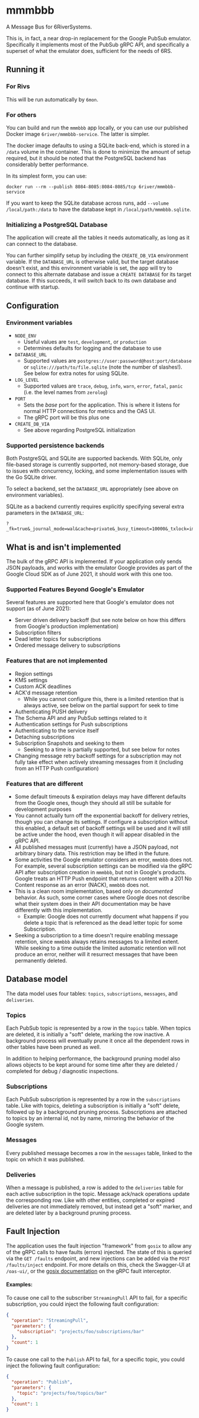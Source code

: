 # mmmbbb

A Message Bus for 6RiverSystems.

This is, in fact, a near drop-in replacement for the Google PubSub emulator.
Specifically it implements most of the PubSub gRPC API, and specifically a
superset of what the emulator does, sufficient for the needs of 6RS.

## Running it

### For Rivs

This will be run automatically by `6mon`.

### For others

You can build and run the `mmmbbb` app locally, or you can use our published
Docker image `6river/mmmbbb-service`. The latter is simpler.

The docker image defaults to using a SQLite back-end, which is stored in a
`/data` volume in the container. This is done to minimize the amount of setup
required, but it should be noted that the PostgreSQL backend has considerably
better performance.

In its simplest form, you can use:

```shell
docker run --rm --publish 8084-8085:8084-8085/tcp 6river/mmmbbb-service
```

If you want to keep the SQLite database across runs, add `--volume
/local/path:/data` to have the database kept in `/local/path/mmmbbb.sqlite`.

### Initializing a PostgreSQL Database

The application will create all the tables it needs automatically, as long as it
can connect to the database.

You can further simplify setup by including the `CREATE_DB_VIA` environment
variable. If the `DATABASE_URL` is otherwise valid, but the target database
doesn't exist, and this environment variable is set, the app will try to connect
to this alternate database and issue a `CREATE DATABASE` for its target
database. If this succeeds, it will switch back to its own database and continue
with startup.

## Configuration

### Environment variables

* `NODE_ENV`
  * Useful values are `test`, `development`, or `production`
  * Determines defaults for logging and the database to use
* `DATABASE_URL`
  * Supported values are `postgres://user:password@host:port/database` or
    `sqlite:///path/to/file.sqlite` (note the number of slashes!). See below for
    extra notes for using SQLite.
* `LOG_LEVEL`
  * Supported values are `trace`, `debug`, `info`, `warn`, `error`, `fatal`,
    `panic` (i.e. the level names from `zerolog`)
* `PORT`
  * Sets the _base_ port for the application. This is where it listens for
    normal HTTP connections for metrics and the OAS UI.
  * The gRPC port will be this plus one
* `CREATE_DB_VIA`
  * See above regarding PostgreSQL initialization

### Supported persistence backends

Both PostgreSQL and SQLite are supported backends. With SQLite, only file-based
storage is currently supported, not memory-based storage, due to issues with
concurrency, locking, and some implementation issues with the Go SQLite driver.

To select a backend, set the `DATABASE_URL` appropriately (see above on
environment variables).

SQLite as a backend currently requires explicitly specifying several extra
parameters in the `DATABASE_URL`:

```text
?_fk=true&_journal_mode=wal&cache=private&_busy_timeout=10000&_txlock=immediate
```

## What is and isn't implemented

The bulk of the gRPC API is implemented. If your application only sends JSON
payloads, and works with the emulator Google provides as part of the Google
Cloud SDK as of June 2021, it should work with this one too.

### Supported Features Beyond Google's Emulator

Several features are supported here that Google's emulator does not support (as
of June 2021):

* Server driven delivery backoff (but see note below on how this differs from
  Google's production implementation)
* Subscription filters
* Dead letter topics for subscriptions
* Ordered message delivery to subscriptions

### Features that are not implemented

* Region settings
* KMS settings
* Custom ACK deadlines
* ACK'd message retention
  * While you cannot configure this, there is a limited retention that is always
    active, see below on the partial support for seek to time
* Authenticating PUSH delivery
* The Schema API and any PubSub settings related to it
* Authentication settings for Push subscriptions
* Authenticating to the service itself
* Detaching subscriptions
* Subscription Snapshots and seeking to them
  * Seeking to a time is partially supported, but see below for notes
* Changing message retry backoff settings for a subscription may not fully take
  effect when actively streaming messages from it (including from an HTTP Push
  configuration)

### Features that are different

* Some default timeouts & expiration delays may have different defaults from the
  Google ones, though they should all still be suitable for development purposes
* You cannot actually turn off the exponential backoff for delivery retries,
  though you can change its settings. If configure a subscription without this
  enabled, a default set of backoff settings will be used and it will still be
  active under the hood, even though it will appear disabled in the gRPC API.
* All published messages must (currently) have a JSON payload, not arbitrary
  binary data. This restriction may be lifted in the future.
* Some activities the Google emulator considers an error, `mmmbbb` does not. For
  example, several subscription settings can be modified via the gRPC API after
  subscription creation in `mmmbbb`, but not in Google's products. Google treats
  an HTTP Push endpoint that returns content with a 201 No Content response as
  an error (NACK), `mmmbbb` does not.
* This is a clean room implementation, based only on _documented_ behavior. As
  such, some corner cases where Google does not describe what their system does
  in their API documentation may be have differently with this implementation.
  * Example: Google does not currently document what happens if you delete a
    topic that is referenced as the dead letter topic for some Subscription.
* Seeking a subscription to a time doesn't require enabling message retention,
  since `mmmbbb` always retains messages to a limited extent. While seeking to a
  time outside the limited automatic retention will not produce an error,
  neither will it resurrect messages that have been permanently deleted.

## Database model

The data model uses four tables: `topics`, `subscriptions`, `messages`, and
`deliveries`.

### Topics

Each PubSub topic is represented by a row in the `topics` table. When topics are
deleted, it is initially a "soft" delete, marking the row inactive. A background
process will eventually prune it once all the dependent rows in other tables
have been pruned as well.

In addition to helping performance, the background pruning model also allows
objects to be kept around for some time after they are deleted / completed for
debug / diagnostic inspections.

### Subscriptions

Each PubSub subscription is represented by a row in the `subscriptions` table.
Like with topics, deleting a subscription is initially a "soft" delete, followed
up by a background pruning process. Subscriptions are attached to topics by an
internal id, not by name, mirroring the behavior of the Google system.

### Messages

Every published message becomes a row in the `messages` table, linked to the
topic on which it was published.

### Deliveries

When a message is published, a row is added to the `deliveries` table for each
active subscription in the topic. Message ack/nack operations update the
corresponding row. Like with other entities, completed or expired deliveries are
not immediately removed, but instead get a "soft" marker, and are deleted later
by a background pruning process.

## Fault Injection

The application uses the fault injection "framework" from `gosix` to allow any
of the gRPC calls to have faults (errors) injected. The state of this is queried
via the `GET /faults` endpoint, and new injections can be added via the
`POST /faults/inject` endpoint. For more details on this, check the Swagger-UI
at `/oas-ui/`, or the [gosix
documentation](https://github.com/6RiverSystems/gosix/blob/main/docs/faults.md)
on the gRPC fault interceptor.

#### Examples:
To cause one call to the subscriber `StreamingPull` API to fail,
for a specific subscription, you could inject the following fault configuration:

```json
{
  "operation": "StreamingPull",
  "parameters": {
    "subscription": "projects/foo/subscriptions/bar"
  },
  "count": 1
}
```

To cause one call to the `Publish` API to fail, for a specific topic, 
you could inject the following fault configuration:

```json
{
  "operation": "Publish",
  "parameters": {
    "topic": "projects/foo/topics/bar"
  },
  "count": 1
}
```

